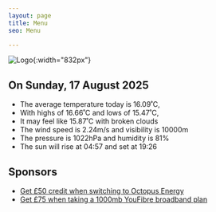 ```yaml
---
layout: page
title: Menu
seo: Menu

---
```


![Logo](/images/logo.jpg){:width="832px"}

<!-- weather_marker starts -->
## On Sunday, 17 August 2025

- The average temperature today is 16.09˚C,
- With highs of 16.66˚C and lows of 15.47˚C,
- It may feel like 15.87˚C with broken clouds
- The wind speed is 2.24m/s and visibility is 10000m
- The pressure is 1022hPa and humidity is 81%
- The sun will rise at 04:57 and set at 19:26

<!-- weather_marker ends -->

## Sponsors

- [Get £50 credit when switching to Octopus Energy](https://bit.ly/3oD1nnS)
- [Get £75 when taking a 1000mb YouFibre broadband plan](https://aklam.io/91zWhU?)
